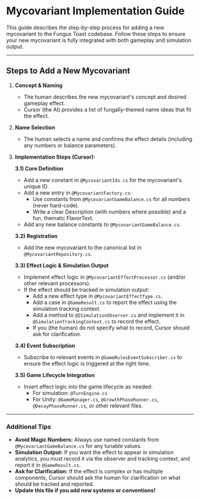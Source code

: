 # Mycovariant Implementation Guide

This guide describes the step-by-step process for adding a new mycovariant to the Fungus Toast codebase. Follow these steps to ensure your new mycovariant is fully integrated with both gameplay and simulation output.

---

## Steps to Add a New Mycovariant

1. **Concept & Naming**
   - The human describes the new mycovariant's concept and desired gameplay effect.
   - Cursor (the AI) provides a list of fungally-themed name ideas that fit the effect.

2. **Name Selection**
   - The human selects a name and confirms the effect details (including any numbers or balance parameters).

3. **Implementation Steps (Cursor):**

   **3.1) Core Definition**
   - Add a new constant in `@MycovariantIds.cs` for the mycovariant's unique ID.
   - Add a new entry in `@MycovariantFactory.cs`:
     - Use constants from `@MycovariantGameBalance.cs` for all numbers (never hard-code).
     - Write a clear Description (with numbers where possible) and a fun, thematic FlavorText.
   - Add any new balance constants to `@MycovariantGameBalance.cs`.

   **3.2) Registration**
   - Add the new mycovariant to the canonical list in `@MycovariantRepository.cs`.

   **3.3) Effect Logic & Simulation Output**
   - Implement effect logic in `@MycovariantEffectProcessor.cs` (and/or other relevant processors).
   - If the effect should be tracked in simulation output:
     - Add a new effect type in `@MycovariantEffectType.cs`.
     - Add a case in `@GameResult.cs` to report the effect using the simulation tracking context.
     - Add a method to `@ISimulationObserver.cs` and implement it in `@SimulationTrackingContext.cs` to record the effect.
     - If you (the human) do not specify what to record, Cursor should ask for clarification.

   **3.4) Event Subscription**
   - Subscribe to relevant events in `@GameRulesEventSubscriber.cs` to ensure the effect logic is triggered at the right time.

   **3.5) Game Lifecycle Integration**
   - Insert effect logic into the game lifecycle as needed:
     - For simulation: `@TurnEngine.cs`
     - For Unity: `@GameManager.cs`, `@GrowthPhaseRunner.cs`, `@DecayPhaseRunner.cs`, or other relevant files.

---

### Additional Tips

- **Avoid Magic Numbers:** Always use named constants from `@MycovariantGameBalance.cs` for any tunable values.
- **Simulation Output:** If you want the effect to appear in simulation analytics, you must record it via the observer and tracking context, and report it in `@GameResult.cs`.
- **Ask for Clarification:** If the effect is complex or has multiple components, Cursor should ask the human for clarification on what should be tracked and reported.
- **Update this file if you add new systems or conventions!** 